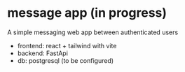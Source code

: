 # message app (in progress)

A simple messaging web app between authenticated users

- frontend: react + tailwind with vite
- backend: FastApi
- db: postgresql (to be configured)
